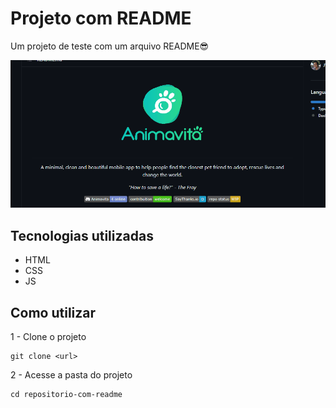 # Projeto com README
Um projeto de teste com um arquivo README😎

<a href="https://google.com"><img src="./tela.gif"  alt="gif da tela inicial do projeto xyz"></a>

## Tecnologias utilizadas
- HTML
- CSS
- JS

## Como utilizar

1 - Clone o projeto
```
git clone <url>
```

2 - Acesse a pasta do projeto
```
cd repositorio-com-readme
```